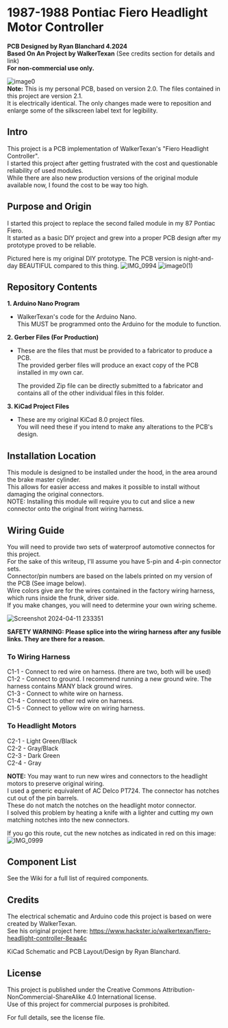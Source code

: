 # 1987-1988 Pontiac Fiero Headlight Motor Controller
**PCB Designed by Ryan Blanchard 4.2024**\
**Based On An Project by WalkerTexan** (See credits section for details and link)\
**For non-commercial use only.**

![image0](https://github.com/gekko3622/87-88-Fiero-Headlight-Controller/assets/166318874/afa2760a-d98e-4d06-80ae-5b2233025cc9)\
**Note:** This is my personal PCB, based on version 2.0. The files contained in this project are version 2.1.\
It is electrically identical. The only changes made were to reposition and enlarge some of the silkscreen label text for legibility.

## Intro
This project is a PCB implementation of WalkerTexan's "Fiero Headlight Controller".\
I started this 	project after getting frustrated with the cost and questionable reliability of used modules.\
While there are also new production versions of the original module available now, I found the cost to be way too high.

## Purpose and Origin
I started this project to replace the second failed module in my 87 Pontiac Fiero.\
It started as a basic DIY project and grew into a proper PCB design after my prototype proved to be reliable.

Pictured here is my original DIY prototype. The PCB version is night-and-day BEAUTIFUL compared to this thing.
![IMG_0994](https://github.com/gekko3622/87-88-Fiero-Headlight-Controller/assets/166318874/832f47c2-72c2-4619-88f2-a183105d53cd)
![image0(1)](https://github.com/gekko3622/87-88-Fiero-Headlight-Controller/assets/166318874/9cde2d03-9614-4fc4-8acb-887a5dca8696)


## Repository Contents
**1. Arduino Nano Program**
- WalkerTexan's code for the Arduino Nano.\
This MUST be programmed onto the Arduino for the module to function.

**2. Gerber Files (For Production)**
- These are the files that must be provided to a fabricator to produce a PCB.\
  The provided gerber files will produce an exact copy of the PCB installed in my own car.

  The provided Zip file can be directly submitted to a fabricator and contains all of the other individual files in this folder.

**3. KiCad Project Files**
- These are my original KiCad 8.0 project files.\
  You will need these if you intend to make any alterations to the PCB's design.

## Installation Location
This module is designed to be installed under the hood, in the area around the brake master cylinder.\
This allows for easier access and makes it possible to install without damaging the original connectors.\
NOTE: Installing this module will require you to cut and slice a new connector onto the original front wiring harness.

## Wiring Guide
You will need to provide two sets of waterproof automotive connectos for this project.\
For the sake of this writeup, I'll assume you have 5-pin and 4-pin connector sets.\
Connector/pin numbers are based on the labels printed on my version of the PCB (See image below).\
Wire colors give are for the wires contained in the factory wiring harness, which runs inside the frunk, driver side.\
If you make changes, you will need to determine your own wiring scheme.


![Screenshot 2024-04-11 233351](https://github.com/gekko3622/87-88-Fiero-Headlight-Controller/assets/166318874/fcdd3d95-4449-4d28-abfd-25a15d8cbd68)



**SAFETY WARNING: Please splice into the wiring harness after any fusible links. They are there for a reason.**

### To Wiring Harness
	
C1-1  -  Connect to red wire on harness. (there are two, both will be used)\
C1-2  -  Connect to ground. I recommend running a new ground wire. The harness contains MANY black ground wires.\
C1-3  -  Connect to white wire on harness.\
C1-4  -  Connect to other red wire on harness.\
C1-5  -  Connect to yellow wire on wiring harness.

### To Headlight Motors
		
C2-1  -  Light Green/Black\
C2-2  -  Gray/Black\
C2-3  -  Dark Green\
C2-4  -  Gray

**NOTE:** You may want to run new wires and connectors to the headlight motors to preserve original wiring.\
I used a generic equivalent of AC Delco PT724. The connector has notches cut out of the pin barrels.\
These do not match the notches on the headlight motor connector.\
I solved this problem by heating a knife with a lighter and cutting my own matching notches into the new connectors.

If you go this route, cut the new notches as indicated in red on this image:\
![IMG_0999](https://github.com/gekko3622/87-88-Fiero-Headlight-Controller/assets/166318874/2b60277c-8df9-4c41-be6a-6ab5698545a2)

## Component List
See the Wiki for a full list of required components.

## Credits
The electrical schematic and Arduino code this project is based on were created by WalkerTexan.\
See his original project here: https://www.hackster.io/walkertexan/fiero-headlight-controller-8eaa4c

KiCad Schematic and PCB Layout/Design by Ryan Blanchard.

## License
This project is published under the Creative Commons Attribution-NonCommercial-ShareAlike 4.0 International license.\
Use of this project for commercial purposes is prohibited.

For full details, see the license file.
